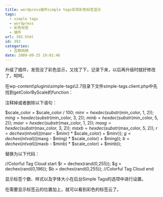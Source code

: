 ```yaml
---
title: wordpress插件simple tags实现彩色标签显示
tags:
  - simple tags
  - wordpress
  - 彩色标签
  - 插件
url: 392.html
id: 392
categories:
  - 互联网络
date: 2009-09-25 19:01:46
---
```


升级了插件，发现没了彩色显示，又找了下，记录下来，以后再升级时就好修改了，呵呵。  

在wp-content\\plugins\\simple-tags\\2.7目录下文件simple-tags.client.php中先找到getColorByScale的function：  

注释掉或者删除以下语句：  

$scale\_color = $scale\_color / 100; $minr = hexdec(substr($min\_color, 1, 2)); $ming = hexdec(substr($min\_color, 3, 2)); $minb = hexdec(substr($min\_color, 5, 2)); $maxr = hexdec(substr($max\_color, 1, 2)); $maxg = hexdec(substr($max\_color, 3, 2)); $maxb = hexdec(substr($max\_color, 5, 2)); $r = dechex(intval((($maxr - $minr) * $scale\_color) + $minr)); $g = dechex(intval((($maxg - $ming) * $scale\_color) + $ming)); $b = dechex(intval((($maxb - $minb) * $scale_color) + $minb));  

替换为以下代码：  

//Colorful Tag Cloud start $r = dechex(rand(0,255)); $g = dechex(rand(0,196)); $b = dechex(rand(0,255)); //Colorful Tag Cloud end  

显示标签个数、样式以及字体大小在后台Simple Tags的选项中进行设置。  

在需要显示标签云的位置加上<?php st\_tag\_cloud(); ?>，就可以看到彩色的标签云了。